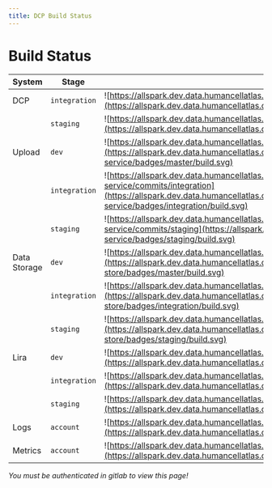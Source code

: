 ```yaml
---
title: DCP Build Status
---
```

# Build Status

| System | Stage | Status |
|-----|--------|----------|
| DCP | `integration` | ![https://allspark.dev.data.humancellatlas.org/HumanCellAtlas/dcp/commits/integration](https://allspark.dev.data.humancellatlas.org/HumanCellAtlas/dcp/badges/integration/build.svg)|
| | `staging`| ![https://allspark.dev.data.humancellatlas.org/HumanCellAtlas/dcp/commits/staging](https://allspark.dev.data.humancellatlas.org/HumanCellAtlas/dcp/badges/staging/build.svg)|
| Upload | `dev` | ![https://allspark.dev.data.humancellatlas.org/HumanCellAtlas/upload-service/commits/master](https://allspark.dev.data.humancellatlas.org/HumanCellAtlas/upload-service/badges/master/build.svg) |
| | `integration` | ![https://allspark.dev.data.humancellatlas.org/HumanCellAtlas/upload-service/commits/integration](https://allspark.dev.data.humancellatlas.org/HumanCellAtlas/upload-service/badges/integration/build.svg) |
| | `staging` | ![https://allspark.dev.data.humancellatlas.org/HumanCellAtlas/upload-service/commits/staging](https://allspark.dev.data.humancellatlas.org/HumanCellAtlas/upload-service/badges/staging/build.svg) |
| Data Storage | `dev` | ![https://allspark.dev.data.humancellatlas.org/HumanCellAtlas/data-store/commits/master](https://allspark.dev.data.humancellatlas.org/HumanCellAtlas/data-store/badges/master/build.svg) |
| | `integration` | ![https://allspark.dev.data.humancellatlas.org/HumanCellAtlas/data-store/commits/integration](https://allspark.dev.data.humancellatlas.org/HumanCellAtlas/data-store/badges/integration/build.svg) |
| | `staging` | ![https://allspark.dev.data.humancellatlas.org/HumanCellAtlas/data-store/commits/staging](https://allspark.dev.data.humancellatlas.org/HumanCellAtlas/data-store/badges/staging/build.svg) |
| Lira | `dev` | ![https://allspark.dev.data.humancellatlas.org/HumanCellAtlas/lira/commits/master](https://allspark.dev.data.humancellatlas.org/HumanCellAtlas/lira/badges/master/build.svg) |
| | `integration` | ![https://allspark.dev.data.humancellatlas.org/HumanCellAtlas/lira/commits/integration](https://allspark.dev.data.humancellatlas.org/HumanCellAtlas/lira/badges/integration/build.svg) |
| | `staging` | ![https://allspark.dev.data.humancellatlas.org/HumanCellAtlas/lira/commits/staging](https://allspark.dev.data.humancellatlas.org/HumanCellAtlas/lira/badges/staging/build.svg) |
| Logs | `account` | ![https://allspark.dev.data.humancellatlas.org/HumanCellAtlas/logs/commits/master](https://allspark.dev.data.humancellatlas.org/HumanCellAtlas/logs/badges/master/build.svg) |
| Metrics | `account` | ![https://allspark.dev.data.humancellatlas.org/HumanCellAtlas/metrics/commits/master](https://allspark.dev.data.humancellatlas.org/HumanCellAtlas/metrics/badges/master/build.svg) |

*You must be authenticated in gitlab to view this page!*
